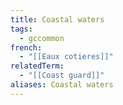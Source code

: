 ```yaml
---
title: Coastal waters
tags:
  - gccommon
french:
  - "[[Eaux cotieres]]"
relatedTerm:
  - "[[Coast guard]]"
aliases: Coastal waters
---
```

